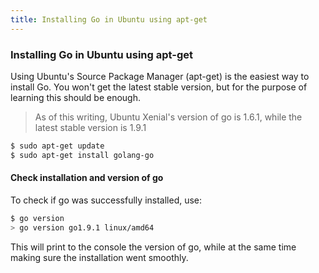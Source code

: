 ```yaml
---
title: Installing Go in Ubuntu using apt-get
---
```

### Installing Go in Ubuntu using apt-get

Using Ubuntu's Source Package Manager (apt-get) is the easiest way to install Go. You won't get the latest stable version, but for the purpose of learning this should be enough.
>As of this writing, Ubuntu Xenial's version of go is 1.6.1, while the latest
stable version is 1.9.1

```sh
$ sudo apt-get update
$ sudo apt-get install golang-go
```

#### Check installation and version of go

To check if go was successfully installed, use:

```sh
$ go version
> go version go1.9.1 linux/amd64
```
This will print to the console the version of go, while at the same time making sure the installation went smoothly.
